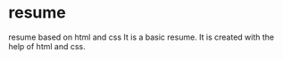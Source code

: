 # resume
resume based on html and css
It is a basic resume.
It is created with the help of html and css.
